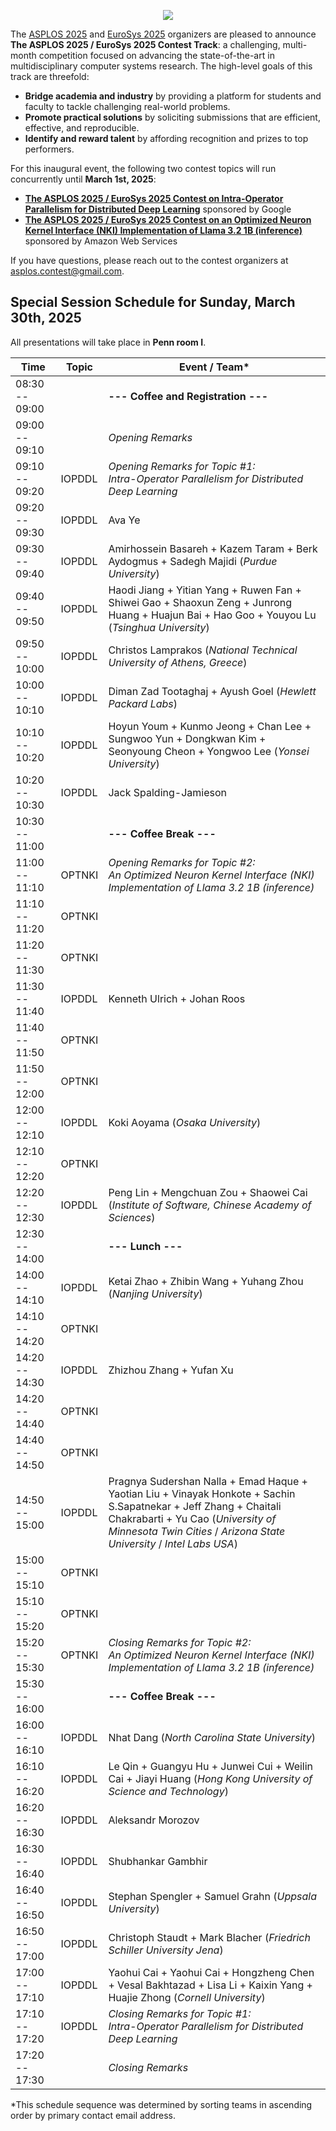 <p align="center">
<img src="images/asplos-2025-contest-logo.png">
</p>

The [ASPLOS 2025](https://www.asplos-conference.org/asplos2025/) and [EuroSys 2025](https://2025.eurosys.org/) organizers are pleased to announce **The ASPLOS 2025 / EuroSys 2025 Contest Track**:
a challenging, multi-month competition focused on advancing the state-of-the-art in multidisciplinary computer systems research.
The high-level goals of this track are threefold:

 * **Bridge academia and industry** by providing a platform for students and faculty to tackle challenging real-world problems.
 * **Promote practical solutions** by soliciting submissions that are efficient, effective, and reproducible.
 * **Identify and reward talent** by affording recognition and prizes to top performers.

For this inaugural event, the following two contest topics will run concurrently until **March 1st, 2025**:

 * **[The ASPLOS 2025 / EuroSys 2025 Contest on Intra-Operator Parallelism for Distributed Deep Learning](https://github.com/asplos-contest/2025/blob/main/IOPDDL.md)** sponsored by Google
 * **[The ASPLOS 2025 / EuroSys 2025 Contest on an Optimized Neuron Kernel Interface (NKI) Implementation of Llama 3.2 1B (inference)](https://github.com/asplos-contest/2025/blob/main/OPTNKI.md)** sponsored by Amazon Web Services

If you have questions, please reach out to the contest organizers at [asplos.contest@gmail.com](mailto:asplos.contest@gmail.com).

## Special Session Schedule for Sunday, March 30th, 2025

All presentations will take place in **Penn room I**.  

<div align="center">

|           Time |  Topic | Event / Team*
| ---------------|--------|--------------------------------------
| 08:30 -- 09:00 |        | **--- Coffee and Registration ---**
| 09:00 -- 09:10 |        | *Opening Remarks*
| 09:10 -- 09:20 | IOPDDL | *Opening Remarks for Topic #1:<br>Intra-Operator Parallelism for Distributed Deep Learning*
| 09:20 -- 09:30 | IOPDDL | Ava Ye
| 09:30 -- 09:40 | IOPDDL | Amirhossein Basareh + Kazem Taram + Berk Aydogmus + Sadegh Majidi (*Purdue University*)
| 09:40 -- 09:50 | IOPDDL | Haodi Jiang + Yitian Yang + Ruwen Fan + Shiwei Gao + Shaoxun Zeng + Junrong Huang + Huajun Bai + Hao Goo + Youyou Lu (*Tsinghua University*)
| 09:50 -- 10:00 | IOPDDL | Christos Lamprakos (*National Technical University of Athens, Greece*)
| 10:00 -- 10:10 | IOPDDL | Diman Zad Tootaghaj + Ayush Goel (*Hewlett Packard Labs*)
| 10:10 -- 10:20 | IOPDDL | Hoyun Youm + Kunmo Jeong + Chan Lee + Sungwoo Yun + Dongkwan Kim + Seonyoung Cheon + Yongwoo Lee (*Yonsei University*)
| 10:20 -- 10:30 | IOPDDL | Jack Spalding-Jamieson
| 10:30 -- 11:00 |        | **--- Coffee Break ---**
| 11:00 -- 11:10 | OPTNKI | *Opening Remarks for Topic #2:<br>An Optimized Neuron Kernel Interface (NKI) Implementation of Llama 3.2 1B (inference)*
| 11:10 -- 11:20 | OPTNKI | 
| 11:20 -- 11:30 | OPTNKI | 
| 11:30 -- 11:40 | IOPDDL | Kenneth Ulrich + Johan Roos
| 11:40 -- 11:50 | OPTNKI | 
| 11:50 -- 12:00 | OPTNKI | 
| 12:00 -- 12:10 | IOPDDL | Koki Aoyama (*Osaka University*)
| 12:10 -- 12:20 | OPTNKI | 
| 12:20 -- 12:30 | IOPDDL | Peng Lin + Mengchuan Zou + Shaowei Cai (*Institute of Software, Chinese Academy of Sciences*)
| 12:30 -- 14:00 |        | **--- Lunch ---**
| 14:00 -- 14:10 | IOPDDL | Ketai Zhao + Zhibin Wang + Yuhang Zhou (*Nanjing University*)
| 14:10 -- 14:20 | OPTNKI | 
| 14:20 -- 14:30 | IOPDDL | Zhizhou Zhang + Yufan Xu
| 14:20 -- 14:40 | OPTNKI | 
| 14:40 -- 14:50 | OPTNKI | 
| 14:50 -- 15:00 | IOPDDL | Pragnya Sudershan Nalla + Emad Haque + Yaotian Liu + Vinayak Honkote + Sachin S.Sapatnekar + Jeff Zhang + Chaitali Chakrabarti + Yu Cao (*University of Minnesota Twin Cities* / *Arizona State University* / *Intel Labs USA*)
| 15:00 -- 15:10 | OPTNKI | 
| 15:10 -- 15:20 | OPTNKI | 
| 15:20 -- 15:30 | OPTNKI | *Closing Remarks for Topic #2:<br>An Optimized Neuron Kernel Interface (NKI) Implementation of Llama 3.2 1B (inference)*
| 15:30 -- 16:00 |        | **--- Coffee Break ---**
| 16:00 -- 16:10 | IOPDDL | Nhat Dang (*North Carolina State University*)
| 16:10 -- 16:20 | IOPDDL | Le Qin + Guangyu Hu + Junwei Cui + Weilin Cai + Jiayi Huang (*Hong Kong University of Science and Technology*)
| 16:20 -- 16:30 | IOPDDL | Aleksandr Morozov
| 16:30 -- 16:40 | IOPDDL | Shubhankar Gambhir
| 16:40 -- 16:50 | IOPDDL | Stephan Spengler + Samuel Grahn (*Uppsala University*)
| 16:50 -- 17:00 | IOPDDL | Christoph Staudt + Mark Blacher (*Friedrich Schiller University Jena*)
| 17:00 -- 17:10 | IOPDDL | Yaohui Cai + Yaohui Cai + Hongzheng Chen + Vesal Bakhtazad + Lisa Li + Kaixin Yang + Huajie Zhong (*Cornell University*)
| 17:10 -- 17:20 | IOPDDL | *Closing Remarks for Topic #1:<br>Intra-Operator Parallelism for Distributed Deep Learning*
| 17:20 -- 17:30 |        | *Closing Remarks*

</div>

*This schedule sequence was determined by sorting teams in ascending order by primary contact email address.
